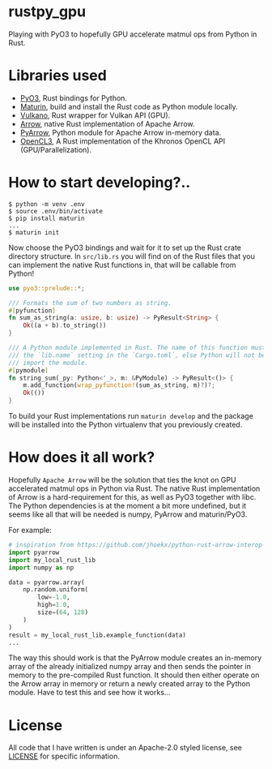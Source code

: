 # rustpy_gpu
Playing with PyO3 to hopefully GPU accelerate matmul ops from Python in Rust.

# Libraries used
- [PyO3](https://github.com/PyO3/pyo3), Rust bindings for Python.
- [Maturin](https://github.com/PyO3/maturin), build and install the Rust code as Python module locally.
- [Vulkano](https://docs.rs/vulkano/0.12.0/vulkano/), Rust wrapper for Vulkan API (GPU).
- [Arrow](https://docs.rs/arrow/latest/arrow/), native Rust implementation of Apache Arrow.
- [PyArrow](https://arrow.apache.org/docs/python/index.html), Python module for Apache Arrow in-memory data.
- [OpenCL3](https://docs.rs/opencl3/latest/opencl3/), A Rust implementation of the Khronos OpenCL API (GPU/Parallelization).

# How to start developing?..
```
$ python -m venv .env
$ source .env/bin/activate
$ pip install maturin
...
$ maturin init
```
Now choose the PyO3 bindings and wait for it to set up the Rust crate directory structure. In `src/lib.rs` you will find on of the Rust files that you can implement the native Rust functions in, that will be callable from Python!

```rust
use pyo3::prelude::*;

/// Formats the sum of two numbers as string.
#[pyfunction]
fn sum_as_string(a: usize, b: usize) -> PyResult<String> {
    Ok((a + b).to_string())
}

/// A Python module implemented in Rust. The name of this function must match
/// the `lib.name` setting in the `Cargo.toml`, else Python will not be able to
/// import the module.
#[pymodule]
fn string_sum(_py: Python<'_>, m: &PyModule) -> PyResult<()> {
    m.add_function(wrap_pyfunction!(sum_as_string, m)?)?;
    Ok(())
}
```

To build your Rust implementations run `maturin develop` and the package will be installed into the Python virtualenv that you previously created.

# How does it all work?
Hopefully `Apache Arrow` will be the solution that ties the knot on GPU accelerated matmul ops in Python via Rust. The native Rust implementation of Arrow is a hard-requirement for this, as well as PyO3 together with libc. The Python dependencies is at the moment a bit more undefined, but it seems like all that will be needed is numpy, PyArrow and maturin/PyO3.

For example:
```python
# inspiration from https://github.com/jhoekx/python-rust-arrow-interop-example
import pyarrow
import my_local_rust_lib
import numpy as np

data = pyarrow.array(
    np.random.uniform(
        low=-1.0, 
        high=1.0, 
        size=(64, 128)
    )
)
result = my_local_rust_lib.example_function(data)
...
```
The way this should work is that the PyArrow module creates an in-memory array of the already initialized numpy array and then sends the pointer in memory to the pre-compiled Rust function. It should then either operate on the Arrow array in memory or return a newly created array to the Python module. Have to test this and see how it works...

# License
All code that I have written is under an Apache-2.0 styled license, see [LICENSE](https://github.com/willeagren/rustpy_gpu/blob/main/LICENSE) for specific information.

